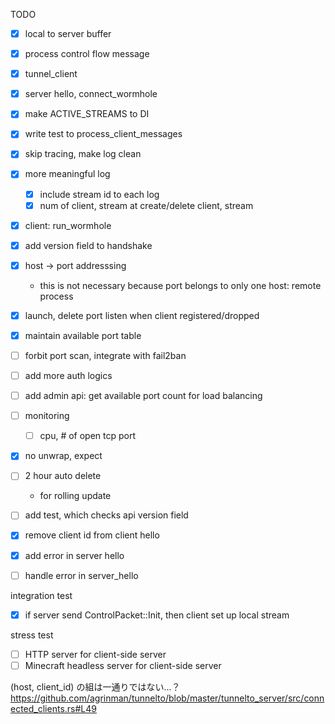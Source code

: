 TODO
- [x] local to server buffer
- [x] process control flow message
- [x] tunnel_client
- [x] server hello, connect_wormhole
- [x] make ACTIVE_STREAMS to DI
- [x] write test to process_client_messages
- [x] skip tracing, make log clean
- [x] more meaningful log
    - [x] include stream id to each log 
    - [x] num of client, stream at create/delete client, stream
- [x] client: run_wormhole
- [x] add version field to handshake
- [x] host -> port addresssing
    - this is not necessary because port belongs to only one host: remote process
- [x] launch, delete port listen when client registered/dropped
- [x] maintain available port table
- [ ] forbit port scan, integrate with fail2ban
- [ ] add more auth logics
- [ ] add admin api: get available port count for load balancing 
- [ ] monitoring
    - [ ] cpu, # of open tcp port
- [x] no unwrap, expect
- [ ] 2 hour auto delete
    - for rolling update
- [ ] add test, which checks api version field
- [x] remove client id from client hello
- [x] add error in server hello
- [ ] handle error in server_hello
    

integration test
- [x] if server send ControlPacket::Init, then client set up local stream

stress test
- [ ] HTTP server for client-side server
- [ ] Minecraft headless server for client-side server

(host, client_id) の組は一通りではない...？
https://github.com/agrinman/tunnelto/blob/master/tunnelto_server/src/connected_clients.rs#L49